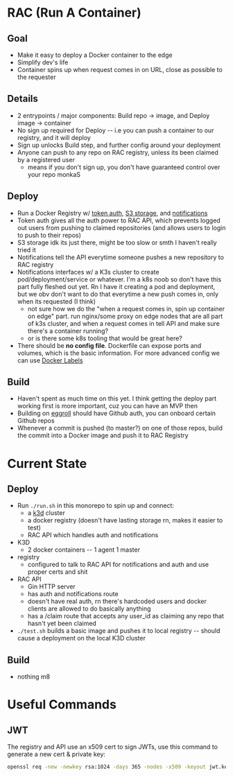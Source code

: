 

# RAC (Run A Container)
## Goal
 - Make it easy to deploy a Docker container to the edge
 - Simplify dev's life
 - Container spins up when request comes in on URL, close as possible to the requester
## Details
 - 2 entrypoints / major components: Build repo -> image, and Deploy image -> container
 - No sign up required for Deploy -- i.e you can push a container to our registry, and it will deploy
 - Sign up unlocks Build step, and further config around your deployment
 - Anyone can push to any repo on RAC registry, unless its been claimed by a registered user
	 - means if you don't sign up, you don't have guaranteed control over your repo monkaS
## Deploy
 - Run a Docker Registry w/ [token auth](https://docs.docker.com/registry/spec/auth/token/), [S3 storage](https://docs.docker.com/registry/storage-drivers/s3/), and [notifications](https://docs.docker.com/registry/notifications/)
 - Token auth gives all the auth power to RAC API, which prevents logged out users from pushing to claimed repositories (and allows users to login to push to their repos)
 - S3 storage idk its just there, might be too slow or smth I haven't really tried it
 - Notifications tell the API everytime someone pushes a new repository to RAC registry
 - Notifications interfaces w/ a K3s cluster to create pod/deployment/service or whatever. I'm a k8s noob so don't have this part fully fleshed out yet. Rn I have it creating a pod and deployment, but we obv don't want to do that everytime a new push comes in, only when its requested (I think)
	 - not sure how we do the "when a request comes in, spin up container on edge" part. run nginx/some proxy on edge nodes that are all part of k3s cluster, and when a request comes in tell API and make sure there's a container running?
	 - or is there some k8s tooling that would be great here?
- There should be **no config file**. Dockerfile can expose ports and volumes, which is the basic information. For more advanced config we can use [Docker Labels](https://docs.docker.com/config/labels-custom-metadata/) 

## Build
 - Haven't spent as much time on this yet. I think getting the deploy part working first is more important, cuz you can have an MVP then
 - Building on [eggroll](https://github.com/zzh8829/eggroll) should have Github auth, you can onboard certain Github repos
 - Whenever a commit is pushed (to master?) on one of those repos, build the commit into a Docker image and push it to RAC Registry

# Current State
## Deploy
- Run `./run.sh` in this monorepo to spin up and connect:
	- a [k3d](https://docs.docker.com/config/labels-custom-metadata/) cluster
	- a docker registry (doesn't have lasting storage rn, makes it easier to test)
	- RAC API which handles auth and notifications
- K3D 
	- 2 docker containers -- 1 agent 1 master
- registry
	- configured to talk to RAC API for notifications and auth and use proper certs and shit
- RAC API
	- Gin HTTP server
	- has auth and notifications route
	- doesn't have real auth, rn there's hardcoded users and docker clients are allowed to do basically anything
	- has a /claim route that accepts any user_id as claiming any repo that hasn't yet been claimed
- `./test.sh` builds a basic image and pushes it to local registry -- should cause a deployment on the local K3D cluster
## Build
- nothing m8

# Useful Commands
## JWT
The registry and API use an x509 cert to sign JWTs, use this command to generate a new cert & private key:
```bash
openssl req -new -newkey rsa:1024 -days 365 -nodes -x509 -keyout jwt.key -out jwt.cert
```
